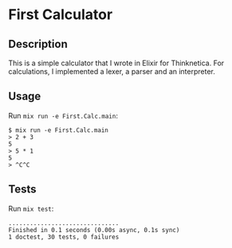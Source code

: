 # First Calculator

## Description

This is a simple calculator that I wrote in Elixir for Thinknetica.
For calculations, I implemented a lexer, a parser and an interpreter.


## Usage

Run `mix run -e First.Calc.main`:

```
$ mix run -e First.Calc.main
> 2 + 3
5
> 5 * 1
5
> ^C^C
```

## Tests

Run `mix test`:

```
...............................
Finished in 0.1 seconds (0.00s async, 0.1s sync)
1 doctest, 30 tests, 0 failures

```
